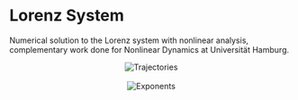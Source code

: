 # Lorenz System
Numerical solution to the Lorenz system with nonlinear analysis, complementary work done for Nonlinear Dynamics at Universität Hamburg.

<p align="center">
  <img src="https://github.com/cekaufho/lorenz-system/blob/master/images/trajectory1.png?raw=true" alt="Trajectories"/><br><br>
  <img src="https://github.com/cekaufho/lorenz-system/blob/master/images/exponents.png?raw=true" alt="Exponents"/><br><br>
</p>  
